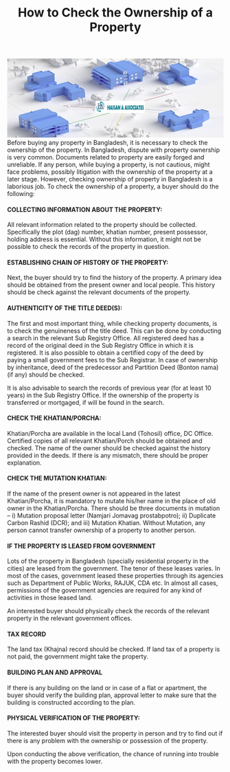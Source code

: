 ﻿---
layout: post
title: How to Check the Ownership of a Property  
---

![property](/images/logos/property.jpg "property") Before buying any property in Bangladesh, it is necessary to check the ownership of the property. In Bangladesh, dispute with property ownership is very common. Documents related to property are easily forged and unreliable. If any person, while buying a property, is not cautious, might face problems, possibly litigation with the ownership of the property at a later stage. However, checking ownership of property in Bangladesh is a laborious job. To check the ownership of a property, a buyer should do the following:

#### COLLECTING INFORMATION ABOUT THE PROPERTY:

All relevant information related to the property should be collected. Specifically the plot (dag) number, khatian number, present possessor, holding address is essential. Without this information, it might not be possible to check the records of the property in question.

#### ESTABLISHING CHAIN OF HISTORY OF THE PROPERTY:

Next, the buyer should try to find the history of the property. A primary idea should be obtained from the present owner and local people. This history should be check against the relevant documents of the property.

#### AUTHENTICITY OF THE TITLE DEED(S):

The first and most important thing, while checking property documents, is to check the genuineness of the title deed. This can be done by conducting a search in the relevant Sub Registry Office. All registered deed has a record of the original deed in the Sub Registry Office in which it is registered. It is also possible to obtain a certified copy of the deed by paying a small government fees to the Sub Registrar.  In case of ownership by inheritance, deed of the predecessor and Partition Deed (Bonton nama) (if any) should be checked.

It is also advisable to search the records of previous year (for at least 10 years) in the Sub Registry Office. If the ownership of the property is transferred or mortgaged, if will be found in the search.

#### CHECK THE KHATIAN/PORCHA:

Khatian/Porcha are available in the local Land (Tohosil) office, DC Office. Certified copies of all relevant Khatian/Porch should be obtained and checked. The name of the owner should be checked against the history provided in the deeds. If there is any mismatch, there should be proper explanation.

#### CHECK THE MUTATION KHATIAN:

If the name of the present owner is not appeared in the latest Khatian/Porcha, it is mandatory to mutate his/her name in the place of old owner in the Khatian/Porcha. There should be three documents in mutation – i) Mutation proposal letter (Namjari Jomavag prostabpotro); ii) Duplicate Carbon Rashid (DCR); and iii) Mutation Khatian. Without Mutation, any person cannot transfer ownership of a property to another person.

#### IF THE PROPERTY IS LEASED FROM GOVERNMENT

Lots of the property in Bangladesh (specially residential property in the cities) are leased from the government. The tenor of these leases varies. In most of the cases, government leased these properties through its agencies such as Department of Public Works, RAJUK, CDA etc. In almost all cases, permissions of the government agencies are required for any kind of activities in those leased land.

An interested buyer should physically check the records of the relevant property in the relevant government offices.

#### TAX RECORD

The land tax (Khajna) record should be checked. If land tax of a property is not paid, the government might take the property.

#### BUILDING PLAN AND APPROVAL

If there is any building on the land or in case of a flat or apartment, the buyer should verify the building plan, approval letter to make sure that the building is constructed according to the plan.

#### PHYSICAL VERIFICATION OF THE PROPERTY:

The interested buyer should visit the property in person and try to find out if there is any problem with the ownership or possession of the property.

Upon conducting the above verification, the chance of running into trouble with the property becomes lower.






